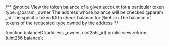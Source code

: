/**
    @notice View the token balance of a given account for a particular token type.
    @param _owner  The address whose balance will be checked
    @param _id     The specific token ID to check balance for
    @return        The balance of tokens of the requested type owned by the address
*/  

function balanceOf(address _owner, uint256 _id) public view returns (uint256 balance); 